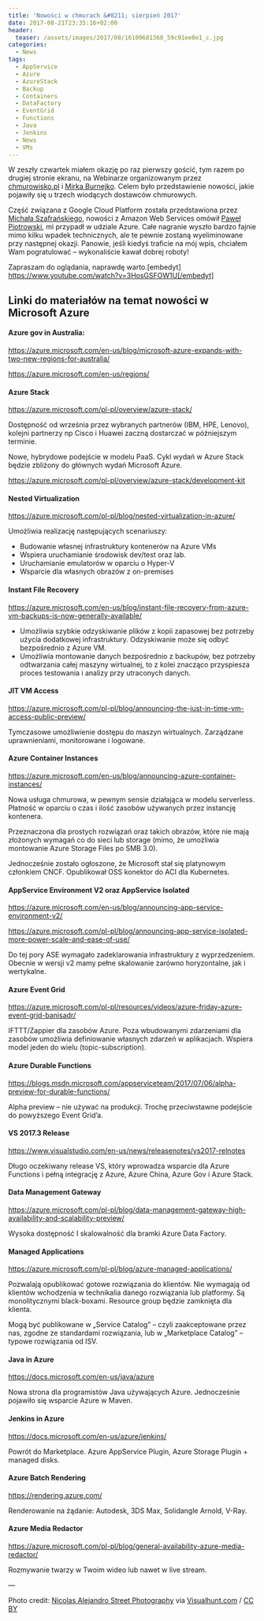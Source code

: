```yaml
---
title: 'Nowości w chmurach &#8211; sierpień 2017'
date: 2017-08-21T23:35:16+02:00
header:
  teaser: /assets/images/2017/08/16100681368_59c91ee0e1_c.jpg
categories:
  - News
tags:
  - AppService
  - Azure
  - AzureStack
  - Backup
  - Containers
  - DataFactory
  - EventGrid
  - Functions
  - Java
  - Jenkins
  - News
  - VMs
---
```

W zeszły czwartek miałem okazję po raz pierwszy gościć, tym razem po drugiej stronie ekranu, na Webinarze organizowanym przez <a href="https://chmurowisko.pl" target="_blank" rel="noopener">chmurowisko.pl</a> i <a href="https://twitter.com/miroburn" target="_blank" rel="noopener">Mirka Burnejko</a>. Celem było przedstawienie nowości, jakie pojawiły się u trzech wiodących dostawców chmurowych.

Część związana z Google Cloud Platform została przedstawiona przez <a href="https://www.linkedin.com/in/michal-szafranski-0490a015/" target="_blank" rel="noopener">Michała Szafrańskiego</a>, nowości z Amazon Web Services omówił <a href="https://www.linkedin.com/in/piotrowskipawel/" target="_blank" rel="noopener">Paweł Piotrowski</a>, mi przypadł w udziale Azure. Całe nagranie wyszło bardzo fajnie mimo kilku wpadek technicznych, ale te pewnie zostaną wyeliminowane przy następnej okazji. Panowie, jeśli kiedyś traficie na mój wpis, chciałem Wam pogratulować &#8211; wykonaliście kawał dobrej roboty!

Zapraszam do oglądania, naprawdę warto.[embedyt] https://www.youtube.com/watch?v=3HosGSFOW1U[/embedyt]

## Linki do materiałów na temat nowości w Microsoft Azure

#### Azure gov in Australia:

<a href="https://azure.microsoft.com/en-us/blog/microsoft-azure-expands-with-two-new-regions-for-australia/" target="_blank" rel="noopener">https://azure.microsoft.com/en-us/blog/microsoft-azure-expands-with-two-new-regions-for-australia/</a>

<a href="https://azure.microsoft.com/en-us/regions/" target="_blank" rel="noopener">https://azure.microsoft.com/en-us/regions/</a>

#### Azure Stack

<a href="https://azure.microsoft.com/pl-pl/overview/azure-stack/" target="_blank" rel="noopener">https://azure.microsoft.com/pl-pl/overview/azure-stack/</a>

Dostępność od września przez wybranych partnerów (IBM, HPE, Lenovo), kolejni partnerzy np Cisco i Huawei zaczną dostarczać w późniejszym terminie.

Nowe, hybrydowe podejście w modelu PaaS. Cykl wydań w Azure Stack będzie zbliżony do głównych wydań Microsoft Azure.

<a href="https://azure.microsoft.com/pl-pl/overview/azure-stack/development-kit" target="_blank" rel="noopener">https://azure.microsoft.com/pl-pl/overview/azure-stack/development-kit</a>

#### Nested Virtualization

<a href="https://azure.microsoft.com/pl-pl/blog/nested-virtualization-in-azure/" target="_blank" rel="noopener">https://azure.microsoft.com/pl-pl/blog/nested-virtualization-in-azure/</a>

Umożliwia realizację następujących scenariuszy:

  * Budowanie własnej infrastruktury kontenerów na Azure VMs
  * Wspiera uruchamianie środowisk dev/test oraz lab.
  * Uruchamianie emulatorów w oparciu o Hyper-V
  * Wsparcie dla własnych obrazów z on-premises

#### Instant File Recovery

<a href="https://azure.microsoft.com/en-us/blog/instant-file-recovery-from-azure-vm-backups-is-now-generally-available/" target="_blank" rel="noopener">https://azure.microsoft.com/en-us/blog/instant-file-recovery-from-azure-vm-backups-is-now-generally-available/</a>

  * Umożliwia szybkie odzyskiwanie plików z kopii zapasowej bez potrzeby użycia dodatkowej infrastruktury. Odzyskiwanie może się odbyć bezpośrednio z Azure VM.
  * Umożliwia montowanie danych bezpośrednio z backupów, bez potrzeby odtwarzania całej maszyny wirtualnej, to z kolei znacząco przyspiesza proces testowania i analizy przy utraconych danych.

#### JIT VM Access

<a href="https://azure.microsoft.com/pl-pl/blog/announcing-the-just-in-time-vm-access-public-preview/" target="_blank" rel="noopener">https://azure.microsoft.com/pl-pl/blog/announcing-the-just-in-time-vm-access-public-preview/</a>

Tymczasowe umożliwienie dostępu do maszyn wirtualnych. Zarządzane uprawnieniami, monitorowane i logowane.

#### Azure Container Instances

<a href="https://azure.microsoft.com/en-us/blog/announcing-azure-container-instances/" target="_blank" rel="noopener">https://azure.microsoft.com/en-us/blog/announcing-azure-container-instances/</a>

Nowa usługa chmurowa, w pewnym sensie działająca w modelu serverless. Płatność w oparciu o czas i ilość zasobów używanych przez instancję kontenera.

Przeznaczona dla prostych rozwiązań oraz takich obrazów, które nie mają złożonych wymagań co do sieci lub storage (mimo, że umożliwia montowanie Azure Storage Files po SMB 3.0).

Jednocześnie zostało ogłoszone, że Microsoft stał się platynowym członkiem CNCF. Opublikował OSS konektor do ACI dla Kubernetes.

#### AppService Environment V2 oraz AppService Isolated

<a href="https://azure.microsoft.com/en-us/blog/announcing-app-service-environment-v2/" target="_blank" rel="noopener">https://azure.microsoft.com/en-us/blog/announcing-app-service-environment-v2/</a>

<a href="https://azure.microsoft.com/pl-pl/blog/announcing-app-service-isolated-more-power-scale-and-ease-of-use/" target="_blank" rel="noopener">https://azure.microsoft.com/pl-pl/blog/announcing-app-service-isolated-more-power-scale-and-ease-of-use/</a>

Do tej pory ASE wymagało zadeklarowania infrastruktury z wyprzedzeniem. Obecnie w wersji v2 mamy pełne skalowanie zarówno horyzontalne, jak i wertykalne.

#### Azure Event Grid

<a href="https://azure.microsoft.com/pl-pl/resources/videos/azure-friday-azure-event-grid-banisadr/" target="_blank" rel="noopener">https://azure.microsoft.com/pl-pl/resources/videos/azure-friday-azure-event-grid-banisadr/</a>

IFTTT/Zappier dla zasobów Azure. Poza wbudowanymi zdarzeniami dla zasobów umożliwia definiowanie własnych zdarzeń w aplikacjach. Wspiera model jeden do wielu (topic-subscription).

#### Azure Durable Functions

<a href="https://blogs.msdn.microsoft.com/appserviceteam/2017/07/06/alpha-preview-for-durable-functions/" target="_blank" rel="noopener">https://blogs.msdn.microsoft.com/appserviceteam/2017/07/06/alpha-preview-for-durable-functions/</a>

Alpha preview – nie używać na produkcji. Trochę przeciwstawne podejście do powyższego Event Grid’a.

#### VS 2017.3 Release

<a href="https://www.visualstudio.com/en-us/news/releasenotes/vs2017-relnotes" target="_blank" rel="noopener">https://www.visualstudio.com/en-us/news/releasenotes/vs2017-relnotes</a>

Długo oczekiwany release VS, który wprowadza wsparcie dla Azure Functions i pełną integrację z Azure, Azure China, Azure Gov i Azure Stack.

#### Data Management Gateway

<a href="https://azure.microsoft.com/pl-pl/blog/data-management-gateway-high-availability-and-scalability-preview/" target="_blank" rel="noopener">https://azure.microsoft.com/pl-pl/blog/data-management-gateway-high-availability-and-scalability-preview/</a>

Wysoka dostępność I skalowalność dla bramki Azure Data Factory.

#### Managed Applications

<a href="https://azure.microsoft.com/pl-pl/blog/azure-managed-applications/" target="_blank" rel="noopener">https://azure.microsoft.com/pl-pl/blog/azure-managed-applications/</a>

Pozwalają opublikować gotowe rozwiązania do klientów. Nie wymagają od klientów wchodzenia w technikalia danego rozwiązania lub platformy. Są monolitycznymi black-boxami. Resource group będzie zamknięta dla klienta.

Mogą być publikowane w „Service Catalog” – czyli zaakceptowane przez nas, zgodne ze standardami rozwiązania, lub w „Marketplace Catalog” – typowe rozwiązania od ISV.

#### Java in Azure

<a href="https://docs.microsoft.com/en-us/java/azure" target="_blank" rel="noopener">https://docs.microsoft.com/en-us/java/azure</a>

Nowa strona dla programistów Java używających Azure. Jednocześnie pojawiło się wsparcie Azure w Maven.

#### Jenkins in Azure

<a href="https://docs.microsoft.com/en-us/azure/jenkins/" target="_blank" rel="noopener">https://docs.microsoft.com/en-us/azure/jenkins/</a>

Powrót do Marketplace. Azure AppService Plugin, Azure Storage Plugin + managed disks.

#### Azure Batch Rendering

<a href="https://rendering.azure.com/" target="_blank" rel="noopener">https://rendering.azure.com/</a>

Renderowanie na żądanie: Autodesk, 3DS Max, Solidangle Arnold, V-Ray.

#### Azure Media Redactor

<a href="https://azure.microsoft.com/pl-pl/blog/general-availability-azure-media-redactor/" target="_blank" rel="noopener">https://azure.microsoft.com/pl-pl/blog/general-availability-azure-media-redactor/</a>

Rozmywanie twarzy w Twoim wideo lub nawet w live stream.

&#8212;

Photo credit: [Nicolas Alejandro Street Photography](https://www.flickr.com/photos/nalejandro/16100681368/) via [Visualhunt.com](https://visualhunt.com/re/3ea3a1) /  [CC BY](http://creativecommons.org/licenses/by/2.0/)